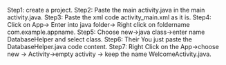 Step1: create a project.
Step2: Paste the main activity.java in the main activity.java.
Step3: Paste the xml code activity_main.xml as it is.
Step4: Click on App-> Enter into java folder-> Right click on foldername com.example.appname.
Step5: Choose new->java class->enter name DatabaseHelper and select class.
Step6: Their You just paste the DatabaseHelper.java code content.
Step7: Right Click on the App->choose new -> Activity->empty activity -> keep the name WelcomeActivity.java.
